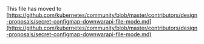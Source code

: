 This file has moved to [https://github.com/kubernetes/community/blob/master/contributors/design-proposals/secret-configmap-downwarapi-file-mode.md](https://github.com/kubernetes/community/blob/master/contributors/design-proposals/secret-configmap-downwarapi-file-mode.md)
